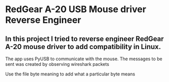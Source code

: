 # RedGear A-20 USB Mouse driver Reverse Engineer
## In this project I tried to reverse engineer RedGear A-20 mouse driver to add compatibility in Linux.

The app uses PyUSB to communicate with the mouse.
The messages to be sent was created by observing wireshark packets

Use the file byte meaning to add what a particular byte means
